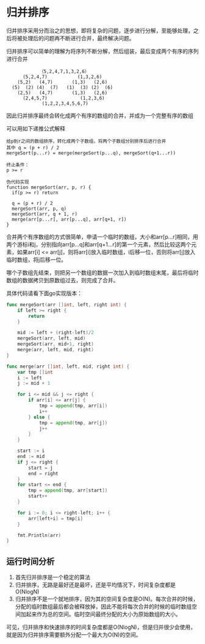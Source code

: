 # 归并排序
归并排序采用分而治之的思想，即将复杂的问题，逐步进行分解，至能够处理，之后将被处理后的问题再不断进行合并，最终解决问题。

归并排序可以简单的理解为将序列不断分解，然后组装，最后变成两个有序的序列进行合并
```
            （5,2,4,7,1,3,2,6）
      (5,2,4,7)           (1,3,2,6)
    (5,2)   (4,7)       (1,3)   (2,6)
  (5)  (2) (4)  (7)   (1)  (3) (2)  (6) 
    (2,5)   (4,7)       (1,3)   (2,6)
      (2,4,5,7)            (1,2,3,6)
             (1,2,2,3,4,5,6,7)
```

因此归并排序最终会转化成两个有序的数组的合并，并成为一个完整有序的数组

可以用如下递推公式解释
```
给p到r之间的数组排序，转化成两个子数组，将两个子数组分别排序后进行合并
其中 q = (p + r) / 2
mergeSort(p...r) = merge(mergeSort(p...q), mergeSort(q+1...r))

终止条件：
p >= r

伪代码实现
function mergeSort(arr, p, r) {
  if(p >= r) return

  q = (p + r) / 2
  mergeSort(arr, p, q)
  mergeSort(arr, q + 1, r)
  merge(arr[p...r], arr[p...q], arr[q+1, r])
}
```

合并两个有序数组的方式很简单，申请一个临时的数组，大小和arr[p...r]相同，用两个游标i和j，分别指向arr[p...q]和arr[q+1...r]的第一个元素，然后比较这两个元素，如果arr[i] <= arr[j]，则将arr[i]放入临时数组，i后移一位，否则将arr[j]放入临时数组，将j后移一位。

哪个子数组先结束，则把另一个数组的数据一次加入到临时数组末尾，最后将临时数组的数据拷贝到原数组过去，则完成了合并。

具体代码请看下面go实现版本：
```go
func mergeSort(arr []int, left, right int) {
	if left >= right {
		return
	}

	mid := left + (right-left)/2
	mergeSort(arr, left, mid)
	mergeSort(arr, mid+1, right)
	merge(arr, left, mid, right)
}

func merge(arr []int, left, mid, right int) {
	var tmp []int
	i := left
	j := mid + 1

	for i <= mid && j <= right {
		if arr[i] <= arr[j] {
			tmp = append(tmp, arr[i])
			i++
		} else {
			tmp = append(tmp, arr[j])
			j++
		}
	}

	start := i
	end := mid
	if j <= right {
		start = j
		end = right
	}
	for start <= end {
		tmp = append(tmp, arr[start])
		start++
	}

	for i := 0; i <= right-left; i++ {
		arr[left+i] = tmp[i]
	}

	fmt.Println(arr)
}
```

## 运行时间分析
1. 首先归并排序是一个稳定的算法
2. 归并排序，无路是最好还是最坏，还是平均情况下，时间复杂度都是O(NlogN)
3. 归并排序不是一个就地排序，因为其的空间复杂度是O(N)。每次合并的时候，分配的临时数组最后都会被释放掉，因此不能将每次合并的时候的临时数组空间加起来作为总的空间。临时空间最终分配的大小为原始数组的大小。

可见，归并排序和快速排序的时间复杂度都是O(NlogN)，但是归并很少会使用，就是因为归并排序需要额外分配一个最大为O(N)的空间。